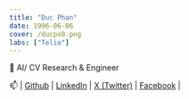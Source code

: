 ```yaml
---
title: "Duc Phan"
date: 1996-06-06
cover: /ducpx0.png
labs: ["Telio"]
---
```


🔭 AI/ CV Research & Engineer


📫 | [Github](https://github.com/phanxuanduc1996) | [LinkedIn]() | [X (Twitter)]() | [Facebook](https://www.facebook.com/phanxuanduc1996) |
